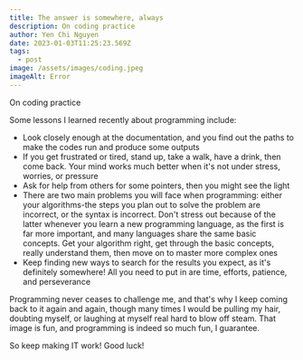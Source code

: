 ```yaml
---
title: The answer is somewhere, always
description: On coding practice
author: Yen Chi Nguyen
date: 2023-01-03T11:25:23.569Z
tags:
  - post
image: /assets/images/coding.jpeg
imageAlt: Error
---
```

On coding practice

Some lessons I learned recently about programming include:

* Look closely enough at the documentation, and you find out the paths to make the codes run and produce some outputs
* If you get frustrated or tired, stand up, take a walk, have a drink, then come back. Your mind works much better when it's not under stress, worries, or pressure
* Ask for help from others for some pointers, then you might see the light
* There are two main problems you will face when programming: either your algorithms-the steps you plan out to solve the problem are incorrect, or the syntax is incorrect. Don't stress out because of the latter whenever you learn a new programming language, as the first is far more important, and many languages share the same basic concepts. Get your algorithm right, get through the basic concepts, really understand them, then move on to master more complex ones 
* Keep finding new ways to search for the results you expect, as it's definitely somewhere! All you need to put in are time, efforts, patience, and perseverance

Programming never ceases to challenge me, and that's why I keep coming back to it again and again, though many times I would be pulling my hair, doubting myself, or laughing at myself real hard to blow off steam. That image is fun, and programming is indeed so much fun, I guarantee.

So keep making IT work! Good luck!